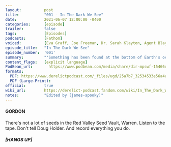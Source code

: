 ```yaml
---
layout:          post
title:           "001 - In The Dark We See"
date:            2021-06-07 12:00:00 -0400
categories:      [episode]
trailer:         false
tags:            [Episodes]
podcasts:        [Fathom]
voiced:          [Eva Graff, Joe Freeman, Dr. Sarah Klayton, Agent Blayne]
episode_title:   "In The Dark We See"
episode_number:  '001'
summary:         "'Something has been found at the bottom of Earth's ocean. An ancient artifact that can only be described as a giant door, inset into the ocean floor. It became known as the Vault. A gigantic enigma, buried and forgotten...nineteen thousand feet down.'"
content_flags:   [explicit language]
PodBean_url:       https://www.podbean.com/media/share/dir-mpswf-15466d57
formats: 
  PDF: https://www.derelictpodcast.com/_files/ugd/25a7b7_32534533e56a4ab3b713bed75c77eefe.pdf
  PDF (Large-Print): 
official:        true
wiki_url:        https://derelict-podcast.fandom.com/wiki/In_The_Dark_We_See
notes:           "Edited by [james-spooky]"
---
```


#### GORDON 

There's not a lot of seeds in the Red Valley Seed Vault, Warren. Listen to the tape. Don't tell Doug Holder. And record everything you do. 

##### [HANGS UP]

